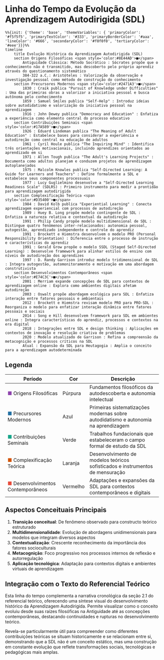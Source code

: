 # Linha do Tempo da Evolução da Aprendizagem Autodirigida (SDL)

```mermaid
%%{init: {'theme': 'base', 'themeVariables': { 'primaryColor': '#f5f5f5', 'primaryTextColor': '#333', 'primaryBorderColor': '#aaa', 'lineColor': '#666', 'secondaryColor': '#f0f0f0', 'tertiaryColor': '#eee'}}}%%
timeline
    title Evolução Histórica da Aprendizagem Autodirigida (SDL)
    section Origens Filosóficas <span style='color:#8E44AD'>■</span>
        Antiguidade Clássica: Método Socrático : Sócrates propõe que o conhecimento não é transmitido, mas descoberto pelo próprio aprendiz através do questionamento sistemático
        384-322 a.C.: Aristóteles : Valorização da observação e investigação pessoal como método de construção do conhecimento
    section Precursores Modernos <span style='color:#2471A3'>■</span>
        1830 : Craik publica "Pursuit of Knowledge under Difficulties" : Uma das primeiras obras a valorizar a iniciativa pessoal e busca autônoma pelo conhecimento
        1859 : Samuel Smiles publica "Self-Help" : Introduz ideias sobre autodidatismo e valorização da iniciativa pessoal na aprendizagem
        1916 : John Dewey publica "Democracy and Education" : Enfatiza a experiência como elemento central do processo educativo
    section Contribuições Seminais <span style='color:#17A589'>■</span>
        1926 : Eduard Lindeman publica "The Meaning of Adult Education" : Estabelece bases para considerar a experiência e autodireção como central na educação de adultos
        1961 : Cyril Houle publica "The Inquiring Mind" : Identifica três orientações motivacionais, incluindo aprendizes orientados ao aprendizado em si
        1971 : Allen Tough publica "The Adult's Learning Projects" : Documenta como adultos planejam e conduzem projetos de aprendizagem autoplanejados
        1975 : Malcolm Knowles publica "Self-Directed Learning: A Guide for Learners and Teachers" : Define formalmente a SDL e estabelece seus componentes processuais
        1977 : Lucy Guglielmino desenvolve a "Self-Directed Learning Readiness Scale" (SDLRS) : Primeiro instrumento para medir a prontidão para aprendizagem autodirigida
    section Complexificação Teórica <span style='color:#D35400'>■</span>
        1984 : David Kolb publica "Experiential Learning" : Conecta aprendizagem experiencial com processos de autodireção
        1989 : Huey B. Long propõe modelo contingente de SDL : Enfatiza a natureza relativa e contextual da autodireção
        1991 : Philip Candy propõe modelo multidimensional de SDL : Distingue quatro fenômenos inter-relacionados: autonomia pessoal, autogestão, aprendizado independente e controle do aprendiz
        1991 : Brockett e Hiemstra desenvolvem o modelo PRO (Personal Responsibility Orientation) : Diferencia entre o processo de instrução e características do aprendiz
        1991 : Gerald Grow propõe o modelo SSDL (Staged Self-Directed Learning) : Desenvolve framework para alinhar estilos de ensino com níveis de autodireção dos aprendizes
        1997 : D. Randy Garrison introduz modelo tridimensional de SDL : Integra autogestão, automonitoramento e motivação em uma abordagem construtivista
    section Desenvolvimentos Contemporâneos <span style='color:#E74C3C'>■</span>
        2001 : Merriam expande concepções de SDL para contextos de aprendizagem online : Explora como ambientes digitais afetam autodireção
        2003 : Oswalt propõe abordagem ecológica para SDL : Enfatiza interação entre fatores pessoais e ambientais
        2012 : Brockett e Hiemstra revisam modelo PRO para PRO-SDL : Reorganiza o modelo para enfatizar interação dinâmica entre fatores pessoais e sociais
        2014 : Song e Hill desenvolvem framework para SDL em ambientes online : Integra características do aprendiz, processos e contextos na era digital
        2018 : Integrações entre SDL e design thinking : Aplicações em contextos de inovação e resolução criativa de problemas
        2020 : Modelo atualizado de Garrison : Refina a compreensão da metacognição e processos críticos na SDL
        Atual : Expansão da SDL para Heutagogia : Amplia o conceito para a aprendizagem autodeterminada
```

## Legenda

| Período                                                              | Cor      | Descrição                                                                          |
| -------------------------------------------------------------------- | -------- | ---------------------------------------------------------------------------------- |
| <span style='color:#8E44AD'>■</span> Origens Filosóficas             | Púrpura  | Fundamentos filosóficos da autodescoberta e autonomia intelectual                  |
| <span style='color:#2471A3'>■</span> Precursores Modernos            | Azul     | Primeiras sistematizações modernas sobre autodidatismo e autonomia na aprendizagem |
| <span style='color:#17A589'>■</span> Contribuições Seminais          | Verde    | Trabalhos fundacionais que estabeleceram o campo formal de estudo da SDL           |
| <span style='color:#D35400'>■</span> Complexificação Teórica         | Laranja  | Desenvolvimento de modelos teóricos sofisticados e instrumentos de mensuração      |
| <span style='color:#E74C3C'>■</span> Desenvolvimentos Contemporâneos | Vermelho | Adaptações e expansões da SDL para contextos contemporâneos e digitais             |

## Aspectos Conceituais Principais

1. **Transição conceitual**: De fenômeno observado para constructo teórico estruturado
2. **Multidimensionalidade**: Evolução de abordagens unidimensionais para modelos que integram diversos aspectos
3. **Contextualização**: Crescente reconhecimento da importância dos fatores socioculturais
4. **Metacognição**: Foco progressivo nos processos internos de reflexão e autorregulação
5. **Aplicação tecnológica**: Adaptação para contextos digitais e ambientes virtuais de aprendizagem

## Integração com o Texto do Referencial Teórico

Esta linha do tempo complementa a narrativa cronológica da seção 2.1 do referencial teórico, oferecendo uma síntese visual do desenvolvimento histórico da Aprendizagem Autodirigida. Permite visualizar como o conceito evoluiu desde suas raízes filosóficas na Antiguidade até as concepções contemporâneas, destacando continuidades e rupturas no desenvolvimento teórico.

Revela-se particularmente útil para compreender como diferentes contribuições teóricas se situam historicamente e se relacionam entre si, demonstrando que a SDL não é um conceito estático, mas uma construção em constante evolução que reflete transformações sociais, tecnológicas e pedagógicas mais amplas.
